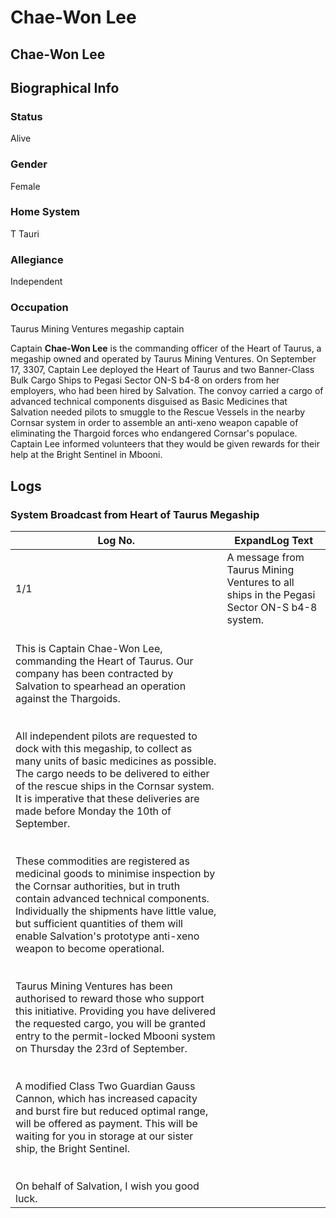 # Chae-Won Lee
## Chae-Won Lee

		

## Biographical Info

### Status

Alive

### Gender

Female

### Home System

T Tauri

### Allegiance

Independent

### Occupation

Taurus Mining Ventures megaship captain

Captain **Chae-Won Lee** is the commanding officer of the Heart of Taurus, a megaship owned and operated by Taurus Mining Ventures. On September 17, 3307, Captain Lee deployed the Heart of Taurus and two Banner-Class Bulk Cargo Ships to Pegasi Sector ON-S b4-8 on orders from her employers, who had been hired by Salvation. The convoy carried a cargo of advanced technical components disguised as Basic Medicines that Salvation needed pilots to smuggle to the Rescue Vessels in the nearby Cornsar system in order to assemble an anti-xeno weapon capable of eliminating the Thargoid forces who endangered Cornsar's populace. Captain Lee informed volunteers that they would be given rewards for their help at the Bright Sentinel in Mbooni.

## Logs

### System Broadcast from Heart of Taurus Megaship

| Log No. | ExpandLog Text |
| --- | --- |
| 1/1 | A message from Taurus Mining Ventures to all ships in the Pegasi Sector ON-S b4-8 system.
<br>This is Captain Chae-Won Lee, commanding the Heart of Taurus. Our company has been contracted by Salvation to spearhead an operation against the Thargoids.<br><br><br>All independent pilots are requested to dock with this megaship, to collect as many units of basic medicines as possible. The cargo needs to be delivered to either of the rescue ships in the Cornsar system. It is imperative that these deliveries are made before Monday the 10th of September.<br><br><br>These commodities are registered as medicinal goods to minimise inspection by the Cornsar authorities, but in truth contain advanced technical components. Individually the shipments have little value, but sufficient quantities of them will enable Salvation's prototype anti-xeno weapon to become operational.<br><br><br>Taurus Mining Ventures has been authorised to reward those who support this initiative. Providing you have delivered the requested cargo, you will be granted entry to the permit-locked Mbooni system on Thursday the 23rd of September.<br><br><br>A modified Class Two Guardian Gauss Cannon, which has increased capacity and burst fire but reduced optimal range, will be offered as payment. This will be waiting for you in storage at our sister ship, the Bright Sentinel.<br><br><br>On behalf of Salvation, I wish you good luck.<br> |